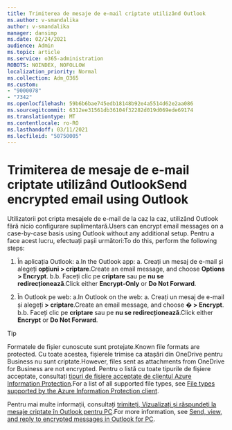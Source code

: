 ```yaml
---
title: Trimiterea de mesaje de e-mail criptate utilizând Outlook
ms.author: v-smandalika
author: v-smandalika
manager: dansimp
ms.date: 02/24/2021
audience: Admin
ms.topic: article
ms.service: o365-administration
ROBOTS: NOINDEX, NOFOLLOW
localization_priority: Normal
ms.collection: Adm_O365
ms.custom:
- "9000078"
- "7342"
ms.openlocfilehash: 59b6b6bae745edb18148b92e4a5514d62e2aa086
ms.sourcegitcommit: 6312ee31561db36104f32282d019d069ede69174
ms.translationtype: MT
ms.contentlocale: ro-RO
ms.lasthandoff: 03/11/2021
ms.locfileid: "50750005"
---
```

# <a name="send-encrypted-email-using-outlook"></a><span data-ttu-id="fde1c-102">Trimiterea de mesaje de e-mail criptate utilizând Outlook</span><span class="sxs-lookup"><span data-stu-id="fde1c-102">Send encrypted email using Outlook</span></span>

<span data-ttu-id="fde1c-103">Utilizatorii pot cripta mesajele de e-mail de la caz la caz, utilizând Outlook fără nicio configurare suplimentară.</span><span class="sxs-lookup"><span data-stu-id="fde1c-103">Users can encrypt email messages on a case-by-case basis using Outlook without any additional setup.</span></span> <span data-ttu-id="fde1c-104">Pentru a face acest lucru, efectuați pașii următori:</span><span class="sxs-lookup"><span data-stu-id="fde1c-104">To do this, perform the following steps:</span></span>

1. <span data-ttu-id="fde1c-105">În aplicația Outlook: a.</span><span class="sxs-lookup"><span data-stu-id="fde1c-105">In the Outlook app: a.</span></span> <span data-ttu-id="fde1c-106">Creați un mesaj de e-mail și alegeți **opțiuni > criptare**.</span><span class="sxs-lookup"><span data-stu-id="fde1c-106">Create an email message, and choose **Options > Encrypt**.</span></span> 
    <span data-ttu-id="fde1c-107">b.</span><span class="sxs-lookup"><span data-stu-id="fde1c-107">b.</span></span> <span data-ttu-id="fde1c-108">Faceți clic pe **criptare** sau pe **nu se redirecționează**.</span><span class="sxs-lookup"><span data-stu-id="fde1c-108">Click either **Encrypt-Only** or **Do Not Forward**.</span></span>

2. <span data-ttu-id="fde1c-109">În Outlook pe web: a.</span><span class="sxs-lookup"><span data-stu-id="fde1c-109">In Outlook on the web: a.</span></span> <span data-ttu-id="fde1c-110">Creați un mesaj de e-mail și alegeți **> criptare**.</span><span class="sxs-lookup"><span data-stu-id="fde1c-110">Create an email message, and choose **� > Encrypt**.</span></span>
    <span data-ttu-id="fde1c-111">b.</span><span class="sxs-lookup"><span data-stu-id="fde1c-111">b.</span></span> <span data-ttu-id="fde1c-112">Faceți clic pe **criptare** sau pe **nu se redirecționează**.</span><span class="sxs-lookup"><span data-stu-id="fde1c-112">Click either **Encrypt** or **Do Not Forward**.</span></span>

> [!TIP]
> <span data-ttu-id="fde1c-113">Formatele de fișier cunoscute sunt protejate.</span><span class="sxs-lookup"><span data-stu-id="fde1c-113">Known file formats are protected.</span></span> <span data-ttu-id="fde1c-114">Cu toate acestea, fișierele trimise ca atașări din OneDrive pentru Business nu sunt criptate.</span><span class="sxs-lookup"><span data-stu-id="fde1c-114">However, files sent as attachments from OneDrive for Business are not encrypted.</span></span> <span data-ttu-id="fde1c-115">Pentru o listă cu toate tipurile de fișiere acceptate, consultați [tipuri de fișiere acceptate de clientul Azure Information Protection](https://docs.microsoft.com/azure/information-protection/rms-client/client-admin-guide-file-types).</span><span class="sxs-lookup"><span data-stu-id="fde1c-115">For a list of all supported file types, see [File types supported by the Azure Information Protection client](https://docs.microsoft.com/azure/information-protection/rms-client/client-admin-guide-file-types).</span></span>

<span data-ttu-id="fde1c-116">Pentru mai multe informații, consultați [trimiteți, Vizualizați și răspundeți la mesaje criptate în Outlook pentru PC](https://support.microsoft.com/topic/send-view-and-reply-to-encrypted-messages-in-outlook-for-pc-eaa43495-9bbb-4fca-922a-df90dee51980).</span><span class="sxs-lookup"><span data-stu-id="fde1c-116">For more information, see [Send, view, and reply to encrypted messages in Outlook for PC](https://support.microsoft.com/topic/send-view-and-reply-to-encrypted-messages-in-outlook-for-pc-eaa43495-9bbb-4fca-922a-df90dee51980).</span></span>



